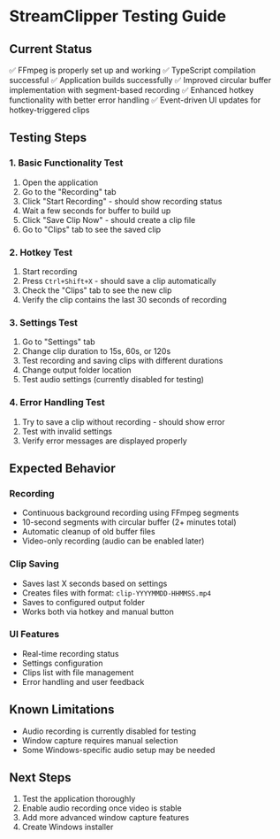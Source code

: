 # StreamClipper Testing Guide

## Current Status

✅ FFmpeg is properly set up and working
✅ TypeScript compilation successful
✅ Application builds successfully
✅ Improved circular buffer implementation with segment-based recording
✅ Enhanced hotkey functionality with better error handling
✅ Event-driven UI updates for hotkey-triggered clips

## Testing Steps

### 1. Basic Functionality Test

1. Open the application
2. Go to the "Recording" tab
3. Click "Start Recording" - should show recording status
4. Wait a few seconds for buffer to build up
5. Click "Save Clip Now" - should create a clip file
6. Go to "Clips" tab to see the saved clip

### 2. Hotkey Test

1. Start recording
2. Press `Ctrl+Shift+X` - should save a clip automatically
3. Check the "Clips" tab to see the new clip
4. Verify the clip contains the last 30 seconds of recording

### 3. Settings Test

1. Go to "Settings" tab
2. Change clip duration to 15s, 60s, or 120s
3. Test recording and saving clips with different durations
4. Change output folder location
5. Test audio settings (currently disabled for testing)

### 4. Error Handling Test

1. Try to save a clip without recording - should show error
2. Test with invalid settings
3. Verify error messages are displayed properly

## Expected Behavior

### Recording

- Continuous background recording using FFmpeg segments
- 10-second segments with circular buffer (2+ minutes total)
- Automatic cleanup of old buffer files
- Video-only recording (audio can be enabled later)

### Clip Saving

- Saves last X seconds based on settings
- Creates files with format: `clip-YYYYMMDD-HHMMSS.mp4`
- Saves to configured output folder
- Works both via hotkey and manual button

### UI Features

- Real-time recording status
- Settings configuration
- Clips list with file management
- Error handling and user feedback

## Known Limitations

- Audio recording is currently disabled for testing
- Window capture requires manual selection
- Some Windows-specific audio setup may be needed

## Next Steps

1. Test the application thoroughly
2. Enable audio recording once video is stable
3. Add more advanced window capture features
4. Create Windows installer
